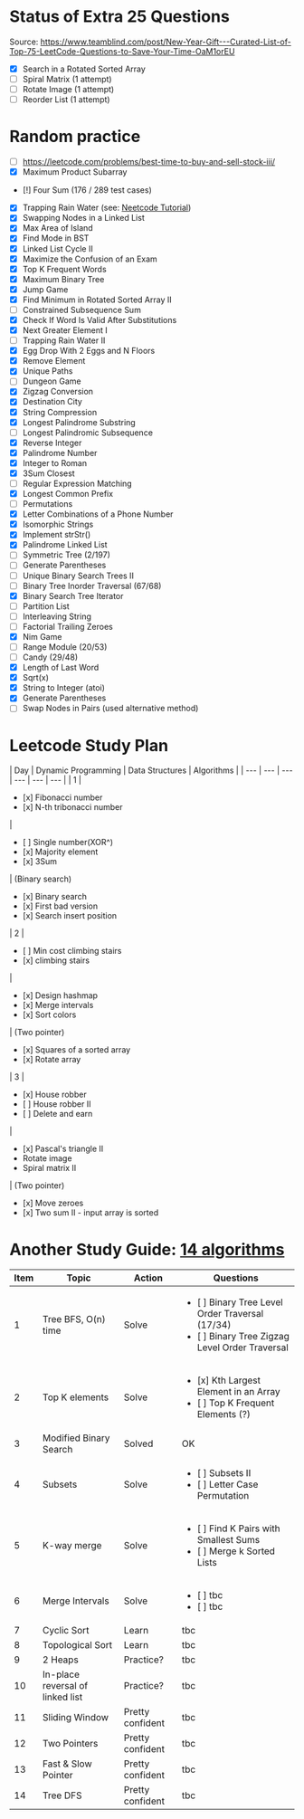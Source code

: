 # Status of Extra 25 Questions
Source: https://www.teamblind.com/post/New-Year-Gift---Curated-List-of-Top-75-LeetCode-Questions-to-Save-Your-Time-OaM1orEU

- [x] Search in a Rotated Sorted Array
- [ ] Spiral Matrix (1 attempt)
- [ ] Rotate Image (1 attempt)
- [ ] Reorder List (1 attempt)

# Random practice
- [ ] https://leetcode.com/problems/best-time-to-buy-and-sell-stock-iii/
- [x] Maximum Product Subarray
- [!] Four Sum (176 / 289 test cases)
- [x] Trapping Rain Water (see: [Neetcode Tutorial](https://www.youtube.com/watch?v=ZI2z5pq0TqA))
- [x] Swapping Nodes in a Linked List
- [x] Max Area of Island
- [x] Find Mode in BST
- [x] Linked List Cycle II 
- [x] Maximize the Confusion of an Exam
- [x] Top K Frequent Words
- [x] Maximum Binary Tree
- [x] Jump Game
- [x] Find Minimum in Rotated Sorted Array II
- [ ] Constrained Subsequence Sum
- [x] Check If Word Is Valid After Substitutions
- [x] Next Greater Element I
- [ ] Trapping Rain Water II
- [x] Egg Drop With 2 Eggs and N Floors
- [x] Remove Element
- [x] Unique Paths
- [ ] Dungeon Game
- [x] Zigzag Conversion
- [x] Destination City
- [x] String Compression
- [x] Longest Palindrome Substring
- [ ] Longest Palindromic Subsequence
- [x] Reverse Integer
- [x] Palindrome Number
- [x] Integer to Roman
- [x] 3Sum Closest
- [ ] Regular Expression Matching
- [x] Longest Common Prefix
- [ ] Permutations
- [x] Letter Combinations of a Phone Number
- [x] Isomorphic Strings
- [x] Implement strStr()
- [x] Palindrome Linked List
- [ ] Symmetric Tree (2/197)
- [ ] Generate Parentheses
- [ ] Unique Binary Search Trees II
- [ ] Binary Tree Inorder Traversal (67/68)
- [x] Binary Search Tree Iterator
- [ ] Partition List
- [ ] Interleaving String
- [ ] Factorial Trailing Zeroes
- [x] Nim Game
- [ ] Range Module (20/53)
- [ ] Candy (29/48)
- [x] Length of Last Word
- [x] Sqrt(x)
- [x] String to Integer (atoi)
- [x] Generate Parentheses
- [ ] Swap Nodes in Pairs (used alternative method)

# Leetcode Study Plan
| Day | Dynamic Programming | Data Structures | Algorithms |
| --- | --- | --- | --- | --- | --- |
| 1 | <ul><li>[x] Fibonacci number</li><li>[x] N-th tribonacci number</li></ul> | <ul><li>[ ] Single number(XOR^)</li><li>[x] Majority element</li><li>[x] 3Sum</li></ul> | (Binary search)<ul><li>[x] Binary search</li><li>[x] First bad version</li><li>[x] Search insert position</li></ul>
| 2 | <ul><li>[ ] Min cost climbing stairs</li><li>[x] climbing stairs</li></ul> | <ul><li>[x] Design hashmap</li><li>[x] Merge intervals</li><li>[x] Sort colors</li></ul> | (Two pointer)<ul><li>[x] Squares of a sorted array</li><li>[x] Rotate array</li></ul>
| 3 | <ul><li>[x] House robber</li><li>[ ] House robber II</li><li>[ ] Delete and earn</li></ul> | <ul><li>[x] Pascal's triangle II</li><li>Rotate image</li><li>Spiral matrix II</li></ul> | (Two pointer)<ul><li>[x] Move zeroes</li><li>[x] Two sum II - input array is sorted</li></ul>

# Another Study Guide: [14 algorithms](https://hackernoon.com/14-patterns-to-ace-any-coding-interview-question-c5bb3357f6ed)
Item | Topic | Action | Questions
| --- | --- | --- | --- |
| 1 | Tree BFS, O(n) time | Solve | <ul><li>[ ] Binary Tree Level Order Traversal (17/34)</li><li>[ ] Binary Tree Zigzag Level Order Traversal</li></ul>
| 2 | Top K elements | Solve | <ul><li>[x] Kth Largest Element in an Array</li><li>[ ] Top K Frequent Elements (?)</li></ul>
| 3 | Modified Binary Search | Solved | OK
| 4 | Subsets | Solve | <ul><li>[ ] Subsets II</li><li>[ ] Letter Case Permutation</li></ul>
| 5 | K-way merge | Solve | <ul><li>[ ] Find K Pairs with Smallest Sums</li><li>[ ] Merge k Sorted Lists</li></ul>
| 6 | Merge Intervals | Solve | <ul><li>[ ] tbc</li><li>[ ] tbc</li></ul>
| 7 | Cyclic Sort | Learn | tbc
| 8 | Topological Sort | Learn | tbc
| 9 | 2 Heaps | Practice? | tbc
| 10 | In-place reversal of linked list | Practice? | tbc
| 11 | Sliding Window | Pretty confident | tbc
| 12 | Two Pointers | Pretty confident | tbc
| 13 | Fast & Slow Pointer | Pretty confident | tbc
| 14 | Tree DFS | Pretty confident | tbc

